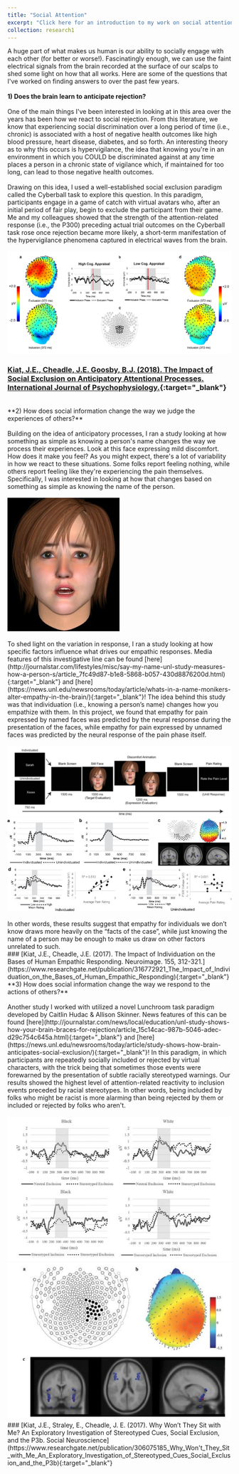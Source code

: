 ```yaml
---
title: "Social Attention"
excerpt: "Click here for an introduction to my work on social attention<br/><br/><img src='/files/socialattention.webp'>"
collection: research1
---
```

A huge part of what makes us human is our ability to socially engage with each other (for better or worse!). Fascinatingly enough, we can use the faint electrical signals from the brain recorded at the surface of our scalps to shed some light on how that all works. Here are some of the questions that I've worked on finding answers to over the past few years.
<br/><br/>
**1) Does the brain learn to anticipate rejection?**
<br/><br/>
One of the main things I've been interested in looking at in this area over the years has been how we react to social rejection. From this literature, we know that experiencing social discrimination over a long period of time (i.e., chronic) is associated with a host of negative health outcomes like high blood pressure, heart disease, diabetes, and so forth. An interesting theory as to why this occurs is hypervigilance, the idea that knowing you're in an environment in which you COULD be discriminated against at any time places a person in a chronic state of vigilance which, if maintained for too long, can lead to those negative health outcomes. 
<br/><br/>
Drawing on this idea, I used a well-established social exclusion paradigm called the Cyberball task to explore this question. In this paradigm, participants engage in a game of catch with virtual avatars who, after an initial period of fair play, begin to exclude the participant from their game. Me and my colleagues showed that the strength of the attention-related response (i.e., the P300) preceding actual trial outcomes on the Cyberball task rose once rejection became more likely, a short-term manifestation of the hypervigilance phenomena captured in electrical waves from the brain. 
<br/><br/>
<img src='/files/cyberball.jpg'>
<br/>
### [Kiat, J.E., Cheadle, J.E. Goosby, B.J. (2018). The Impact of Social Exclusion on Anticipatory Attentional Processes. International Journal of Psychophysiology.](https://www.researchgate.net/publication/321122853_The_impact_of_social_exclusion_on_anticipatory_attentional_processing){:target="_blank"}
<br/>
**2) How does social information change the way we judge the experiences of others?**
<br/><br/>
Building on the idea of anticipatory processes, I ran a study looking at how something as simple as knowing a person's name changes the way we process their experiences. Look at this face expressing mild discomfort. How does it make you feel? As you might expect, there's a lot of variability in how we react to these situations. Some folks report feeling nothing, while others report feeling like they're experiencing the pain themselves. Specifically, I was interested in looking at how that changes based on something as simple as knowing the name of the person.
<br/><br/>
<img src='/files/pain1.jpg'>
<br/><br/>
To shed light on the variation in response, I ran a study looking at how specific factors influence what drives our empathic responses. Media features of this investigative line can be found [here](http://journalstar.com/lifestyles/misc/say-my-name-unl-study-measures-how-a-person-s/article_7fc49d87-b1e8-5868-b057-430d8876200d.html){:target="_blank"} and [here](https://news.unl.edu/newsrooms/today/article/whats-in-a-name-monikers-alter-empathy-in-the-brain/){:target="_blank"}! The idea behind this study was that individuation (i.e., knowing a person’s name) changes how you empathize with them. In this project, we found that empathy for pain expressed by named faces was predicted by the neural response during the presentation of the faces, while empathy for pain expressed by unnamed faces was predicted by the neural response of the pain phase itself. 
<br/><br/>
<img src='/files/pain2.jpg'>
<img src='/files/pain3.jpg'>
<br/><br/>
In other words, these results suggest that empathy for individuals we don’t know draws more heavily on the “facts of the case”, while just knowing the name of a person may be enough to make us draw on other factors unrelated to such. 
<br/>
### [Kiat, J.E., Cheadle, J.E. (2017). The Impact of Individuation on the Bases of Human Empathic Responding. Neuroimage. 155, 312-321.](https://www.researchgate.net/publication/316772921_The_Impact_of_Individuation_on_the_Bases_of_Human_Empathic_Responding){:target="_blank"}
<br/>
**3) How does social information change the way we respond to the actions of others?**
<br/><br/>
Another study I worked with utilized a novel Lunchroom task paradigm developed by Caitlin Hudac & Allison Skinner. News features of this can be found [here](http://journalstar.com/news/local/education/unl-study-shows-how-your-brain-braces-for-rejection/article_15c14cac-987b-5046-adec-d29c754c645a.html){:target="_blank"} and [here](https://news.unl.edu/newsrooms/today/article/study-shows-how-brain-anticipates-social-exclusion/){:target="_blank"}! In this paradigm, in which participants are repeatedly socially included or rejected by virtual characters, with the trick being that sometimes those events were forewarned by the presentation of subtle racially stereotyped warnings. Our results showed the highest level of attention-related reactivity to inclusion events preceded by racial stereotypes. In other words, being included by folks who might be racist is more alarming than being rejected by them or included or rejected by folks who aren't.
<br/><br/>
<img src='/files/lunchroom1.jpg'>
<img src='/files/lunchroom2.jpg'>
<br/>
### [Kiat, J.E., Straley, E., Cheadle, J. E. (2017). Why Won’t They Sit with Me? An Exploratory Investigation of Stereotyped Cues, Social Exclusion, and the P3b. Social Neuroscience](https://www.researchgate.net/publication/306075185_Why_Won't_They_Sit_with_Me_An_Exploratory_Investigation_of_Stereotyped_Cues_Social_Exclusion_and_the_P3b){:target="_blank"}
